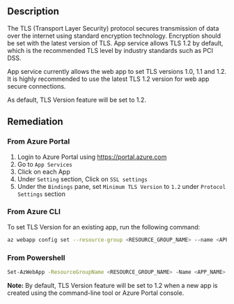 ## Description

The TLS (Transport Layer Security) protocol secures transmission of data over the internet using standard encryption technology. Encryption should be set with the latest version of TLS. App service allows TLS 1.2 by default, which is the recommended TLS level by industry standards such as PCI DSS.

App service currently allows the web app to set TLS versions 1.0, 1.1 and 1.2. It is highly recommended to use the latest TLS 1.2 version for web app secure connections.

As default, TLS Version feature will be set to 1.2.

## Remediation

### From Azure Portal

  1. Login to Azure Portal using https://portal.azure.com
  2. Go to `App Services`
  3. Click on each App
  4. Under `Setting` section, Click on `SSL settings`
  5. Under the `Bindings` pane, set `Minimum TLS Version` to `1.2` under `Protocol Settings` section

### From Azure CLI

To set TLS Version for an existing app, run the following command:

```bash
az webapp config set --resource-group <RESOURCE_GROUP_NAME> --name <APP_NAME> --min-tls-version 1.2
```
### From Powershell

```bash
Set-AzWebApp -ResourceGroupName <RESOURCE_GROUP_NAME> -Name <APP_NAME> - MinTlsVersion 1.2
 ```

**Note:** By default, TLS Version feature will be set to 1.2 when a new app is created using the command-line tool or Azure Portal console.